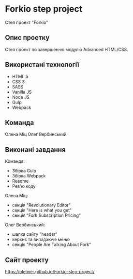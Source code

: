 # Forkio step project

Степ проект "Forkio"

## Опис проетку
Степ проект по завершенню модулю Advanced HTML/CSS.

## Використані технології

- HTML 5
- CSS 3
- SASS
- Vanilla JS
- Node JS
- Gulp
- Webpack


## Команда
Олена Міц
Олег Вербинський


## Виконані завдання

Команда:
- Збірка Gulp
- Збірка Webpack
- Readme
- Рев'ю коду

Олена Міц:
- секція "Revolutionary Editor"
- секція "Here is what you get"
- секція "Fork Subscription Pricing"

Олег Вербинський:
- шапка сайту "header"
- верхнє та випадаюче меню
- секція "People Are Talking About Fork"


## Сайт проекту
https://olehver.github.io/Forkio-step-project/